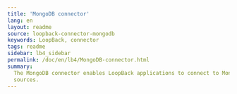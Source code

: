 ```yaml
---
title: 'MongoDB connector'
lang: en
layout: readme
source: loopback-connector-mongodb
keywords: LoopBack, connector
tags: readme
sidebar: lb4_sidebar
permalink: /doc/en/lb4/MongoDB-connector.html
summary:
  The MongoDB connector enables LoopBack applications to connect to MongoDB data
  sources.
---
```

